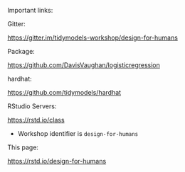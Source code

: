 
<!-- README.md is generated from README.Rmd. Please edit that file -->

Important links:

Gitter:

<https://gitter.im/tidymodels-workshop/design-for-humans>

Package:

<https://github.com/DavisVaughan/logisticregression>

hardhat:

<https://github.com/tidymodels/hardhat>

RStudio Servers:

<https://rstd.io/class>

  - Workshop identifier is `design-for-humans`

This page:

<https://rstd.io/design-for-humans>
